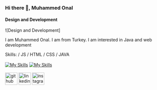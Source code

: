 ### Hi there 👋, Muhammed Onal
#### Design and Development
![Design and Development]

I am Muhammed Onal. I am from Turkey. I am interested in Java and web development

Skills: / JS / HTML / CSS / JAVA
 <br/><br/>
[![My Skills](https://skills.thijs.gg/icons?i=js,html,css)](https://skills.thijs.gg)
[![My Skills](https://skills.thijs.gg/icons?i=java&theme=light)](https://skills.thijs.gg)
<br/><br/>
[<img src='https://cdn.jsdelivr.net/npm/simple-icons@3.0.1/icons/github.svg' alt='github' height='40'>](https://github.com/muhammed0nal)  [<img src='https://cdn.jsdelivr.net/npm/simple-icons@3.0.1/icons/linkedin.svg' alt='linkedin' height='40'>](https://www.linkedin.com/in/muhammed-onal-1b347a223/)   [<img src='https://cdn.jsdelivr.net/npm/simple-icons@3.0.1/icons/instagram.svg' alt='instagram' height='40'>](https://www.instagram.com/muhammed0nal/)  






